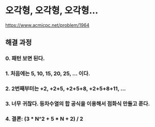 # 오각형, 오각형, 오각형…
https://www.acmicpc.net/problem/1964
## 해결 과정
### 0. 패턴 보면 된다.
### 1. 처음에는 5, 10, 15, 20, 25, ... 이다.
### 2. 2번째부터는 +2, +2+5, +2+5+8, +2+5+8+11, ...
### 3. 너무 귀찮다. 등차수열의 합 공식을 이용해서 점화식 만들고 푼다.
### 4. 결론: (3 * N^2 + 5 * N + 2) / 2
